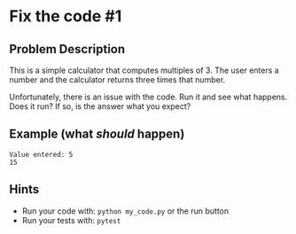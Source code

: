# Fix the code #1

## Problem Description
This is a simple calculator that computes multiples of 3. The user enters a number and the calculator returns three times that number.

Unfortunately, there is an issue with the code. Run it and see what happens. Does it run? If so, is the answer what you expect? 

## Example (what *should* happen)
```
Value entered: 5
15
```

## Hints
* Run your code with: `python my_code.py` or the run button
* Run your tests with: `pytest`

